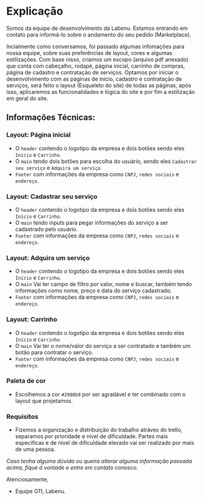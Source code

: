 # Explicação

Somos da equipe de desenvolvimento da Labenu. Estamos entrando em contato para informá-lo sobre o andamento do seu pedido (Marketplace).

Incialmente como conversamos, foi passado algumas infomações para nossa equipe, sobre suas preferências de layout, cores e algumas estilizações. Com base nisso, criamos um escopo (arquivo pdf anexado) que conta com cabeçalho, rodapé, página inicial, carrinho de compras, página de cadastro e contratação de serviços. Optamos por iniciar o desenvolvimento com as páginas de inicio, cadastro e  contratação de serviços, será feito o layout (Esqueleto do site) de todas as páginas, após isso, aplicaremos as funcionalidades e lógica do site e por fim a estilização em geral do site.

## Informações Técnicas:

### **Layout:** Página inicial
- O `header` contendo o logotipo da empresa e dois botões sendo eles `Início` e `Carrinho`.
- O `main` tendo dois botões para escolha do usuário, sendo eles `Cadastrar seu serviço` e `Adquira um serviço`.
- `Footer` com informações da empresa como `CNPJ`, `redes sociais` e `endereço`.

### **Layout:** Cadastrar seu serviço
- O `header` contendo o logotipo da empresa e dois botões sendo eles `Início` e `Carrinho`.
- O `main` tendo inputs para pegar informações do serviço a ser cadastrado pelo usuário.
- `Footer` com informações da empresa como `CNPJ`, `redes sociais` e `endereço`.

### **Layout:** Adquira um serviço
- O `header` contendo o logotipo da empresa e dois botões sendo eles `Início` e `Carrinho`.
- O `main` Vai ter campo de filtro por valor, nome e buscar, também tendo informações como nome, preço e data do serviço cadastrado.
- `Footer` com informações da empresa como `CNPJ`, `redes sociais` e `endereço`.

### **Layout:** Carrinho
- O `header` contendo o logotipo da empresa e dois botões sendo eles `Início` e `Carrinho`.
- O `main` Vai ter o nome/valor do serviço a ser contratado e também um botão para contratar o serviço.
- `Footer` com informações da empresa como `CNPJ`, `redes sociais` e `endereço`.

### Paleta de cor
- Escolhemos a cor `#2980b9` por ser agradável e ter combinado com o layout que projetamos.

### Requisitos
- Fizemos a organização e distribuição do trabalho atráves do trello, separamos por prioridade e nível de dificuldade. Partes mais especificas e de nível de dificuldade elevado vai ser realizado por mais de uma pessoa.

*Caso tenha alguma dúvida ou queira alterar alguma informação passada acima, fique á vontade e entre em contato conosco.*

Atenciosamente,

- Equipe G11, Labenu.
